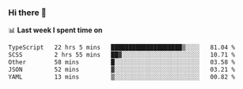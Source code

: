 ### Hi there 👋

<!--
**DBvc/DBvc** is a ✨ _special_ ✨ repository because its `README.md` (this file) appears on your GitHub profile.

Here are some ideas to get you started:

- 🔭 I’m currently working on ...
- 🌱 I’m currently learning ...
- 👯 I’m looking to collaborate on ...
- 🤔 I’m looking for help with ...
- 💬 Ask me about ...
- 📫 How to reach me: ...
- 😄 Pronouns: ...
- ⚡ Fun fact: ...
-->

📊 **Last week I spent time on**
<!--START_SECTION:waka-->

```txt
TypeScript   22 hrs 5 mins   ████████████████████▒░░░░   81.04 %
SCSS         2 hrs 55 mins   ██▓░░░░░░░░░░░░░░░░░░░░░░   10.71 %
Other        58 mins         █░░░░░░░░░░░░░░░░░░░░░░░░   03.58 %
JSON         52 mins         ▓░░░░░░░░░░░░░░░░░░░░░░░░   03.21 %
YAML         13 mins         ▒░░░░░░░░░░░░░░░░░░░░░░░░   00.82 %
```

<!--END_SECTION:waka-->
